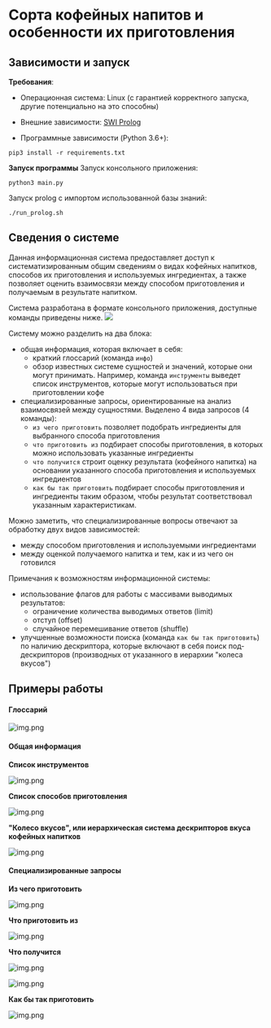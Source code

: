 # Сорта кофейных напитов и особенности их приготовления

## Зависимости и запуск

**Требования**:
- Операционная система: Linux (с гарантией корректного запуска, другие потенциально на это способны)

- Внешние зависимости: [SWI Prolog](https://www.swi-prolog.org/download/stable)

- Программные зависимости (Python 3.6+):
```shell
pip3 install -r requirements.txt
```

**Запуск программы**
Запуск консольного приложения:
```shell
python3 main.py
```

Запуск prolog с импортом использованной базы знаний:
```shell
./run_prolog.sh
```




## Сведения о системе
Данная информационная система предоставляет доступ к систематизированным общим сведениям
о видах кофейных напитков, способов их приготовления и используемых ингредиентах,
а также позволяет оценить взаимосвязи между способом приготовления и получаемым в результате напитком.

Система разработана в формате консольного приложения, доступные команды приведены ниже.
![](images/commands_list.png)

Систему можно разделить на два блока:
- общая информация, которая включает в себя:
  - краткий глоссарий (команда ```инфо```)
  - обзор известных системе сущностей и значений, которые они могут принимать. Например, команда ```инструменты```
  выведет список инструментов, которые могут использоваться при приготовлении кофе
- специализированные запросы, ориентированные на анализ взаимосвязей между сущностями. Выделено 4 вида запросов (4 команды):
  - ```из чего приготовить``` позволяет подобрать ингредиенты для выбранного способа приготовления
  - ```что приготовить из``` подбирает способы приготовления, в которых можно использовать указанные ингредиенты
  - ```что получится``` строит оценку результата (кофейного напитка) на основании указанного способа приготовления и используемых ингредиентов
  - ```как бы так приготовить``` подбирает способы приготовления и ингредиенты таким образом, чтобы результат соответствовал указанным характеристикам.

Можно заметить, что специализированные вопросы отвечают за обработку двух видов зависимостей:
- между способом приготовления и используемыми ингредиентами
- между оценкой получаемого напитка и тем, как и из чего он готовился

Примечания к возможностям информационной системы:
- использование флагов для работы с массивами выводимых результатов:
  - ограничение количества выводимых ответов (limit)
  - отступ (offset)
  - случайное перемешивание ответов (shuffle)
- улучшенные возможности поиска (команда ```как бы так приготовить```) по наличию дескриптора, которые
включают в себя поиск под-дескрипторов (производных от указанного в иерархии "колеса вкусов")


## Примеры работы

#### Глоссарий

![img.png](images/info.png)

#### Общая информация

**Список инструментов**

![img.png](images/instruments.png)

**Список способов приготовления**

![img.png](images/methods.png)

**"Колесо вкусов", или иерархическая система дескрипторов вкуса кофейных напитков**

![img.png](images/descriptors.png)

#### Специализированные запросы

**Из чего приготовить**

![img.png](images/from_what_to_cook.png)

**Что приготовить из**

![img.png](images/howto_cook.png)

**Что получится**


![img.png](images/predict_result.png)

![img.png](images/predict_result2.png)

**Как бы так приготовить**

![img.png](images/howto_get_result.png)
